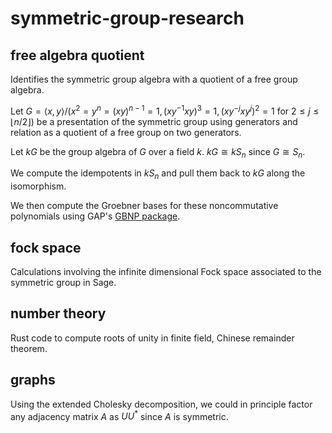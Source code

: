 # symmetric-group-research

## free algebra quotient

Identifies the symmetric group algebra with a quotient of a free group algebra.

Let $G = \langle x,y \rangle / (x^2 = y^n = (xy)^{n−1} = 1, (xy^{−1}xy)^3 = 1, (xy^{−j}xy^j)^2 = 1 \text{ for } 2 \le j \le ⌊n/2⌋ )$ be a presentation of the symmetric group using generators and relation as a quotient of a free group on two generators.

Let $kG$ be the group algebra of $G$ over a field $k$. $kG \cong kS_{n}$ since $G \cong S_{n}$.

We compute the idempotents in $kS_n$ and pull them back to $kG$ along the isomorphism. 

We then compute the Groebner bases for these noncommutative polynomials using GAP's [GBNP package](https://www.gap-system.org/Packages/gbnp.html).

## fock space

Calculations involving the infinite dimensional Fock space associated to the symmetric group in Sage.

## number theory

Rust code to compute roots of unity in finite field, Chinese remainder theorem.

## graphs

Using the extended Cholesky decomposition, we could in principle factor any adjacency matrix $A$ as $UU^\ast$ since $A$ is symmetric.
